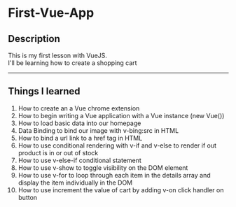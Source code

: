 # First-Vue-App

## Description

This is my first lesson with VueJS.<br>
I'll be learning how to create a shopping cart

---

## Things I learned

1) How to create an a Vue chrome extension
2) How to begin writing a Vue application with a Vue instance (new Vue())
3) How to load basic data into our homepage
4) Data Binding to bind our image with v-bing:src in HTML
5) How to bind a url link to a href tag in HTML
6) How to use conditional rendering with v-if and v-else to render if out product is in or out of stock
7) How to use v-else-if conditional statement
8) How to use v-show to toggle visibility on the DOM element
9) How to use v-for to loop through each item in the details array and display the item individually in the DOM
10) How to use increment the value of cart by adding v-on click handler on button